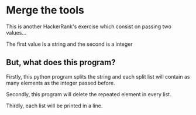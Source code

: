 # Merge the tools

This is another HackerRank's exercise which consist on passing two values...

The first value is a string and the second is a integer

## But, what does this program?

Firstly, this python program splits the string and each split list will contain as many elements as 
the integer passed before. 

Secondly, this program will delete the repeated element in every list.

Thirdly, each list will be printed in a line.